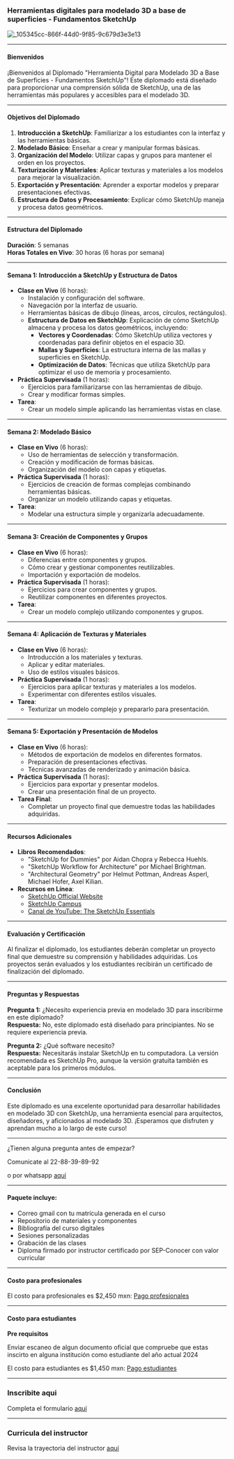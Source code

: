 ### Herramientas digitales para modelado 3D a base de superficies - Fundamentos SketchUp

![_105345cc-866f-44d0-9f85-9c679d3e3e13](https://github.com/Tsintalabedu/Herramienta-digital-para-modelado-3D-a-base-de-superficies-fundamentos/assets/174733283/acd3de9d-9318-4d5a-acb8-a8e8a73372dc)

---

#### Bienvenidos

¡Bienvenidos al Diplomado "Herramienta Digital para Modelado 3D a Base de Superficies - Fundamentos SketchUp"! Este diplomado está diseñado para proporcionar una comprensión sólida de SketchUp, una de las herramientas más populares y accesibles para el modelado 3D.

---

#### Objetivos del Diplomado

1. **Introducción a SketchUp**: Familiarizar a los estudiantes con la interfaz y las herramientas básicas.
2. **Modelado Básico**: Enseñar a crear y manipular formas básicas.
3. **Organización del Modelo**: Utilizar capas y grupos para mantener el orden en los proyectos.
4. **Texturización y Materiales**: Aplicar texturas y materiales a los modelos para mejorar la visualización.
5. **Exportación y Presentación**: Aprender a exportar modelos y preparar presentaciones efectivas.
6. **Estructura de Datos y Procesamiento**: Explicar cómo SketchUp maneja y procesa datos geométricos.

---

#### Estructura del Diplomado

**Duración**: 5 semanas  
**Horas Totales en Vivo**: 30 horas (6 horas por semana)

---

#### Semana 1: Introducción a SketchUp y Estructura de Datos

- **Clase en Vivo** (6 horas):
  - Instalación y configuración del software.
  - Navegación por la interfaz de usuario.
  - Herramientas básicas de dibujo (líneas, arcos, círculos, rectángulos).
  - **Estructura de Datos en SketchUp**: Explicación de cómo SketchUp almacena y procesa los datos geométricos, incluyendo:
    - **Vectores y Coordenadas**: Cómo SketchUp utiliza vectores y coordenadas para definir objetos en el espacio 3D.
    - **Mallas y Superficies**: La estructura interna de las mallas y superficies en SketchUp.
    - **Optimización de Datos**: Técnicas que utiliza SketchUp para optimizar el uso de memoria y procesamiento.
- **Práctica Supervisada** (1 horas):
  - Ejercicios para familiarizarse con las herramientas de dibujo.
  - Crear y modificar formas simples.
- **Tarea**:
  - Crear un modelo simple aplicando las herramientas vistas en clase.

---

#### Semana 2: Modelado Básico

- **Clase en Vivo** (6 horas):
  - Uso de herramientas de selección y transformación.
  - Creación y modificación de formas básicas.
  - Organización del modelo con capas y etiquetas.
- **Práctica Supervisada** (1 horas):
  - Ejercicios de creación de formas complejas combinando herramientas básicas.
  - Organizar un modelo utilizando capas y etiquetas.
- **Tarea**:
  - Modelar una estructura simple y organizarla adecuadamente.

---

#### Semana 3: Creación de Componentes y Grupos

- **Clase en Vivo** (6 horas):
  - Diferencias entre componentes y grupos.
  - Cómo crear y gestionar componentes reutilizables.
  - Importación y exportación de modelos.
- **Práctica Supervisada** (1 horas):
  - Ejercicios para crear componentes y grupos.
  - Reutilizar componentes en diferentes proyectos.
- **Tarea**:
  - Crear un modelo complejo utilizando componentes y grupos.

---

#### Semana 4: Aplicación de Texturas y Materiales

- **Clase en Vivo** (6 horas):
  - Introducción a los materiales y texturas.
  - Aplicar y editar materiales.
  - Uso de estilos visuales básicos.
- **Práctica Supervisada** (1 horas):
  - Ejercicios para aplicar texturas y materiales a los modelos.
  - Experimentar con diferentes estilos visuales.
- **Tarea**:
  - Texturizar un modelo complejo y prepararlo para presentación.

---

#### Semana 5: Exportación y Presentación de Modelos

- **Clase en Vivo** (6 horas):
  - Métodos de exportación de modelos en diferentes formatos.
  - Preparación de presentaciones efectivas.
  - Técnicas avanzadas de renderizado y animación básica.
- **Práctica Supervisada** (1 horas):
  - Ejercicios para exportar y presentar modelos.
  - Crear una presentación final de un proyecto.
- **Tarea Final**:
  - Completar un proyecto final que demuestre todas las habilidades adquiridas.

---

#### Recursos Adicionales

- **Libros Recomendados**:
  - "SketchUp for Dummies" por Aidan Chopra y Rebecca Huehls.
  - "SketchUp Workflow for Architecture" por Michael Brightman.
  - "Architectural Geometry" por Helmut Pottman, Andreas Asperl, Michael Hofer, Axel Kilian.
- **Recursos en Línea**:
  - [SketchUp Official Website](https://www.sketchup.com/)
  - [SketchUp Campus](https://learn.sketchup.com/)
  - [Canal de YouTube: The SketchUp Essentials](https://www.youtube.com/user/SketchUpEssentials)

---

#### Evaluación y Certificación

Al finalizar el diplomado, los estudiantes deberán completar un proyecto final que demuestre su comprensión y habilidades adquiridas. Los proyectos serán evaluados y los estudiantes recibirán un certificado de finalización del diplomado.

---

#### Preguntas y Respuestas

**Pregunta 1:** ¿Necesito experiencia previa en modelado 3D para inscribirme en este diplomado?  
**Respuesta:** No, este diplomado está diseñado para principiantes. No se requiere experiencia previa.

**Pregunta 2:** ¿Qué software necesito?  
**Respuesta:** Necesitarás instalar SketchUp en tu computadora. La versión recomendada es SketchUp Pro, aunque la versión gratuita también es aceptable para los primeros módulos.

---

#### Conclusión

Este diplomado es una excelente oportunidad para desarrollar habilidades en modelado 3D con SketchUp, una herramienta esencial para arquitectos, diseñadores, y aficionados al modelado 3D. ¡Esperamos que disfruten y aprendan mucho a lo largo de este curso!

---

¿Tienen alguna pregunta antes de empezar?

Comunicate al 22-88-39-89-92

o por whatsapp [aquí](https://wa.me/522288398992?text=Hola%20me%20gustaría%20obtener%20más%20información%20sobre%20tus%20servicios)

---

#### Paquete incluye:

- Correo gmail con tu matrícula generada en el curso
- Repositorio de materiales y componentes
- Bibliografía del curso digitales
- Sesiones personalizadas
- Grabación de las clases
- Diploma firmado por instructor certificado por SEP-Conocer con valor curricular

---

#### Costo para profesionales
El costo para profesionales es $2,450 mxn: [Pago profesionales](https://mpago.la/1rKyZAN)

---

#### Costo para estudiantes

**Pre requisitos**

Enviar escaneo de algun documento oficial que compruebe que estas inscirto en alguna institución como estudiante del año actual 2024

El costo para estudiantes es $1,450 mxn: [Pago estudiantes](https://mpago.la/2KmeXD4)

---

### Inscribite aqui

Completa el formulario [aquí](https://forms.gle/HfPapjPyp13YU57H7)

---

### Curricula del instructor 

Revisa la trayectoria del instructor [aquí](https://github.com/TsintaLab/cvu-guillermo-francisco-garcia-acosta)
